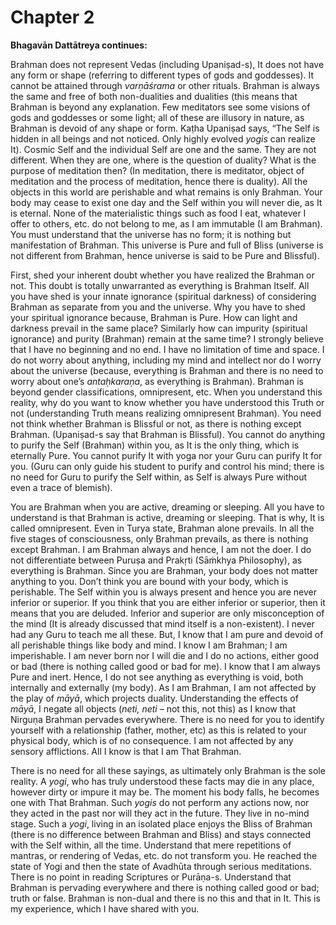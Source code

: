 # Chapter 2

**Bhagavān Dattātreya continues:**

Brahman does not represent Vedas (including Upaniṣad-s), It does not have any form or shape (referring to different types of gods and goddesses). It cannot be attained through *varṇāśrama* or other rituals. Brahman is always the same and free of both non-dualities and dualities (this means that Brahman is beyond any explanation. Few meditators see some visions of gods and goddesses or some light; all of these are illusory in nature, as Brahman is devoid of any shape or form. Kaṭha Upaniṣad says, “The Self is hidden in all beings and not noticed. Only highly evolved *yogis* can realize It). Cosmic Self and the individual Self are one and the same. They are not different. When they are one, where is the question of duality? What is the purpose of meditation then? (In meditation, there is meditator, object of meditation and the process of meditation, hence there is duality). All the objects in this world are perishable and what remains is only Brahman. Your body may cease to exist one day and the Self within you will never die, as It is eternal. None of the materialistic things such as food I eat, whatever I offer to others, etc. do not belong to me, as I am immutable (I am Brahman). You must understand that the universe has no form; it is nothing but manifestation of Brahman. This universe is Pure and full of Bliss (universe is not different from Brahman, hence universe is said to be Pure and Blissful).

First, shed your inherent doubt whether you have realized the Brahman or not. This doubt is totally unwarranted as everything is Brahman Itself. All you have shed is your innate ignorance (spiritual darkness) of considering Brahman as separate from you and the universe. Why you have to shed your spiritual ignorance because, Brahman is Pure. How can light and darkness prevail in the same place? Similarly how can impurity (spiritual ignorance) and purity (Brahman) remain at the same time? I strongly believe that I have no beginning and no end. I have no limitation of time and space. I do not worry about anything, including my mind and intellect nor do I worry about the universe (because, everything is Brahman and there is no need to worry about one’s *antaḥkaraṇa*, as everything is Brahman). Brahman is beyond gender classifications, omnipresent, etc. When you understand this reality, why do you want to know whether you have understood this Truth or not (understanding Truth means realizing omnipresent Brahman). You need not think whether Brahman is Blissful or not, as there is nothing except Brahman. (Upaniṣad-s say that Brahman is Blissful). You cannot do anything to purify the Self (Brahman) within you, as It is the only thing, which is eternally Pure. You cannot purify It with yoga nor your Guru can purify It for you. (Guru can only guide his student to purify and control his mind; there is no need for Guru to purify the Self within, as Self is always Pure without even a trace of blemish).

You are Brahman when you are active, dreaming or sleeping. All you have to understand is that Brahman is active, dreaming or sleeping. That is why, It is called omnipresent. Even in Turya state, Brahman alone prevails. In all the five stages of consciousness, only Brahman prevails, as there is nothing except Brahman. I am Brahman always and hence, I am not the doer. I do not differentiate between Puruṣa and Prakṛti (Sāṁkhya Philosophy), as everything is Brahman. Since you are Brahman, your body does not matter anything to you. Don’t think you are bound with your body, which is perishable. The Self within you is always present and hence you are never inferior or superior. If you think that you are either inferior or superior, then it means that you are deluded. Inferior and superior are only misconception of the mind (It is already discussed that mind itself is a non-existent). I never had any Guru to teach me all these. But, I know that I am pure and devoid of all perishable things like body and mind. I know I am Brahman; I am imperishable. I am never born nor I will die and I do no actions, either good or bad (there is nothing called good or bad for me). I know that I am always Pure and inert. Hence, I do not see anything as everything is void, both internally and externally (my body). As I am Brahman, I am not affected by the play of *māyā*, which projects duality. Understanding the effects of *māyā*, I negate all objects (*neti, neti* – not this, not this) as I know that Nirguṇa Brahman pervades everywhere. There is no need for you to identify yourself with a relationship (father, mother, etc) as this is related to your physical body, which is of no consequence. I am not affected by any sensory afflictions. All I know is that I am That Brahman.

There is no need for all these sayings, as ultimately only Brahman is the sole reality. A *yogi*, who has truly understood these facts may die in any place, however dirty or impure it may be. The moment his body falls, he becomes one with That Brahman. Such *yogis* do not perform any actions now, nor they acted in the past nor will they act in the future. They live in no-mind stage. Such a *yogi*, living in an isolated place enjoys the Bliss of Brahman (there is no difference between Brahman and Bliss) and stays connected with the Self within, all the time. Understand that mere repetitions of mantras, or rendering of Vedas, etc. do not transform you. He reached the state of Yogi and then the state of Avadhūta through serious meditations. There is no point in reading Scriptures or Purāṇa-s. Understand that Brahman is pervading everywhere and there is nothing called good or bad; truth or false. Brahman is non-dual and there is no this and that in It. This is my experience, which I have shared with you.
